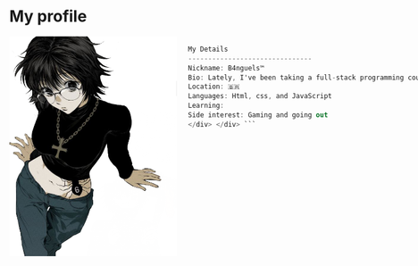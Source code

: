 # My profile

<div style="display: flex; align-items: flex-start;">

  <!-- Imagem à esquerda -->
  
<img align="left" src="github molier.png" width="300px" style="border: none;"/>
  

  <!-- Código C# à direita -->
  <div style="flex: 2; padding-left: 20px;">
  
  ```csharp
  My Details
  -------------------------------
  Nickname: B4nguels™
  Bio: Lately, I've been taking a full-stack programming course. I enjoy working with graphic design, and I've been looking for small jobs recently.
  Location: 🇧🇷
  Languages: Html, css, and JavaScript
  Learning: 
  Side interest: Gaming and going out
</div> </div> ```
